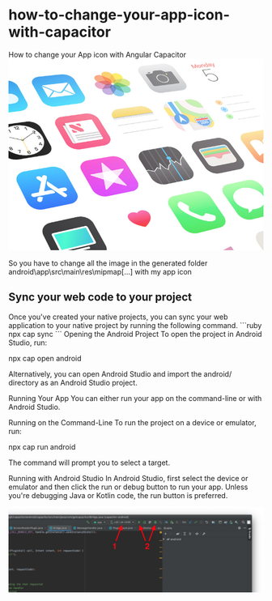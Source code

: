 # how-to-change-your-app-icon-with-capacitor
How to change your App icon with Angular Capacitor
![ScreenShot](/ios-11-icons-giuliosmedile.jpg)

So you have to change all the image in the generated folder android\app\src\main\res\mipmap[…] with my app icon

<h2>Sync your web code to your project</h2>
Once you've created your native projects, you can sync your web application to your native project by running the following command.
```ruby
npx cap sync
```
Opening the Android Project
To open the project in Android Studio, run:

npx cap open android

Alternatively, you can open Android Studio and import the android/ directory as an Android Studio project.

Running Your App
You can either run your app on the command-line or with Android Studio.

Running on the Command-Line
To run the project on a device or emulator, run:

npx cap run android

The command will prompt you to select a target.

Running with Android Studio
In Android Studio, first select the device or emulator and then click the run or debug button to run your app. Unless you're debugging Java or Kotlin code, the run button is preferred.

![ScreenShot](/running-a42ce0daf3b9d2dd5ee6b94d1c378220.png)
